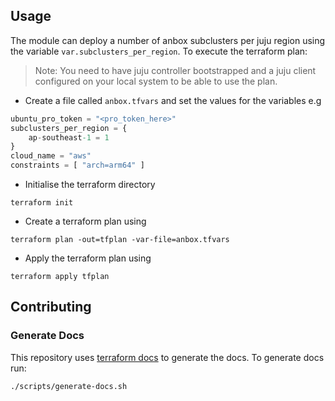 ## Usage
The module can deploy a number of anbox subclusters per juju region using the
variable `var.subclusters_per_region`. To execute the terraform plan:

> Note: You need to have juju controller bootstrapped and a juju client
> configured on your local system to be able to use the plan.

* Create a file called `anbox.tfvars` and set the values for the variables e.g

```tfvars
ubuntu_pro_token = "<pro_token_here>"
subclusters_per_region = {
    ap-southeast-1 = 1
}
cloud_name = "aws"
constraints = [ "arch=arm64" ]
```

* Initialise the terraform directory

```shell
terraform init
```

* Create a terraform plan using

```shell
terraform plan -out=tfplan -var-file=anbox.tfvars
```

* Apply the terraform plan using

```shell
terraform apply tfplan
```


## Contributing
### Generate Docs
This repository uses [terraform docs](https://terraform-docs.io/) to generate
the docs. To generate docs run:

```shell
./scripts/generate-docs.sh
```

